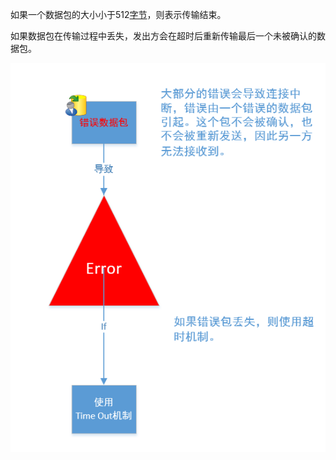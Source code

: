 如果一个数据包的大小小于512[字节](https://baike.baidu.com/item/字节)，则表示传输结束。

如果数据包在传输过程中丢失，发出方会在超时后重新传输最后一个未被确认的数据包。



![image-20211104143149338](.assets/image-20211104143149338.png)

